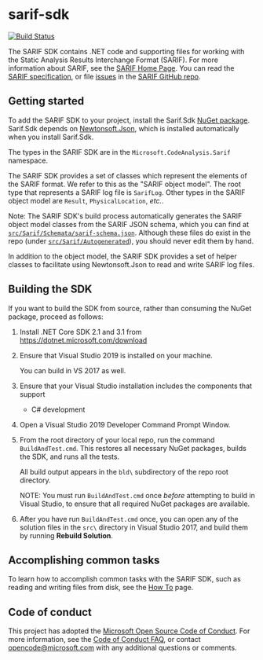 # sarif-sdk
[![Build Status](https://dev.azure.com/mseng/1ES/_apis/build/status/microsoft.sarif-sdk?branchName=master)](https://dev.azure.com/mseng/1ES/_build/latest?definitionId=9978&branchName=main)

The SARIF SDK contains .NET code and supporting files for working with the Static Analysis Results Interchange Format (SARIF). For more information about SARIF, see the [SARIF Home Page](http://sarifweb.azurewebsites.net). You can read the [SARIF specification](https://rawgit.com/sarif-standard/sarif-spec/master/Static%20Analysis%20Results%20Interchange%20Format%20(SARIF).html), or file [issues](https://github.com/sarif-standard/sarif-spec/issues) in the [SARIF GitHub repo](https://github.com/sarif-standard/sarif-spec).

## Getting started

To add the SARIF SDK to your project, install the Sarif.Sdk [NuGet package](https://www.nuget.org/packages/Sarif.Sdk). Sarif.Sdk depends on [Newtonsoft.Json](http://www.newtonsoft.com/json), which is installed automatically when you install Sarif.Sdk.

The types in the SARIF SDK are in the `Microsoft.CodeAnalysis.Sarif` namespace.

The SARIF SDK provides a set of classes which represent the elements of the SARIF format. We refer to this as the "SARIF object model". The root type that represents a SARIF log file is `SarifLog`. Other types in the SARIF object model are `Result`, `PhysicalLocation`, _etc._.

Note: The SARIF SDK's build process automatically generates the SARIF object model classes from the SARIF JSON schema, which you can find at [`src/Sarif/Schemata/sarif-schema.json`](https://github.com/microsoft/sarif-sdk/blob/main/src/Sarif/Schemata/sarif-2.1.0-rtm.5.dotnet.json). Although these files do exist in the repo (under [`src/Sarif/Autogenerated`](https://github.com/Microsoft/sarif-sdk/tree/main/src/Sarif/Autogenerated)), you should never edit them by hand.

In addition to the object model, the SARIF SDK provides a set of helper classes to facilitate using Newtonsoft.Json to read and write SARIF log files.

## Building the SDK

If you want to build the SDK from source, rather than consuming the NuGet package,
proceed as follows:

1. Install .NET Core SDK 2.1 and 3.1 from https://dotnet.microsoft.com/download

2. Ensure that Visual Studio 2019 is installed on your machine.

    You can build in VS 2017 as well.

3. Ensure that your Visual Studio installation includes the components that support
    - C# development

4. Open a Visual Studio 2019 Developer Command Prompt Window.

5. From the root directory of your local repo, run the command `BuildAndTest.cmd`.
    This restores all necessary NuGet packages, builds the SDK, and runs all the tests.

    All build output appears in the `bld\` subdirectory of the repo root directory.

    NOTE: You must run `BuildAndTest.cmd` once _before_ attempting to build in
    Visual Studio, to ensure that all required NuGet packages are available.

6. After you have run `BuildAndTest.cmd` once, you can open any of the solution files
in the `src\` directory in Visual Studio 2017, and build them by running **Rebuild Solution**.


## Accomplishing common tasks

To learn how to accomplish common tasks with the SARIF SDK, such as reading and writing files from disk,
see the [How To](https://github.com/Microsoft/sarif-sdk/blob/main/docs/how-to.md) page.

## Code of conduct

This project has adopted the [Microsoft Open Source Code of Conduct](https://opensource.microsoft.com/codeofconduct/).
For more information, see the [Code of Conduct FAQ](https://opensource.microsoft.com/codeofconduct/faq/),
or contact [opencode@microsoft.com](mailto:opencode@microsoft.com) with any additional questions or comments.
 
